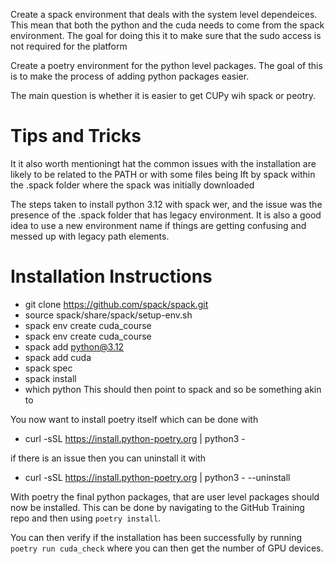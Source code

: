 Create a spack environment that deals with the system level dependeices. This mean that both the python and the cuda needs to come from the spack environment. The goal for doing this it to make sure that the sudo access is not required for the platform

Create a poetry environment for the python level packages. The goal of this is to make the process of adding python packages easier. 

The main question is whether it is easier to get CUPy wih spack or peotry.

# Tips and Tricks 

It it also worth mentioningt hat the common issues with the installation are likely to be related to the PATH or with some files being lft by spack within the .spack folder where the spack was initially downloaded

The steps taken to install python 3.12 with spack wer, and the issue was the presence of the .spack folder that has legacy environment. It is also a good idea to use a new environment name 
if things are getting confusing and messed up with legacy path elements. 


# Installation Instructions 

- git clone https://github.com/spack/spack.git
- source spack/share/spack/setup-env.sh
- spack env create cuda_course
- spack env create cuda_course
- spack add python@3.12 
- spack add cuda
- spack spec
- spack install
- which python 
    This should then point to spack and so be something akin to 

You now want to install poetry itself which can be done with 
- curl -sSL https://install.python-poetry.org | python3 -

if there is an issue then you can uninstall it with 
- curl -sSL https://install.python-poetry.org | python3 - --uninstall

With poetry the final python packages, that are user level packages should now be installed. This can be done by navigating to the GitHub Training repo and then using `poetry install`.

You can then verify if the installation has been successfully by running `poetry run cuda_check` where you can then get the number of GPU devices. 